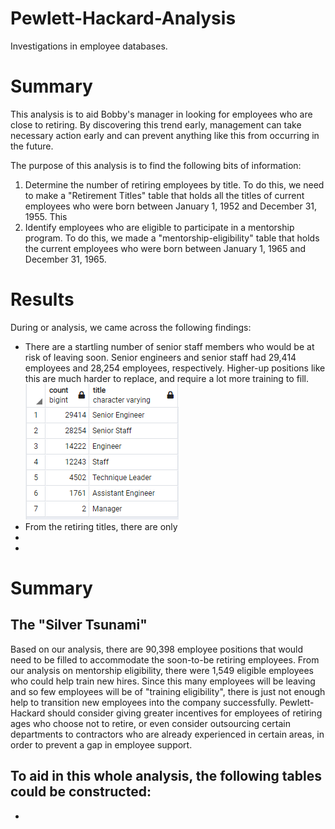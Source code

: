 # Pewlett-Hackard-Analysis
Investigations in employee databases.

# Summary
This analysis is to aid Bobby's manager in looking for employees who are close to retiring. By discovering this trend early, management can take necessary action early and can prevent anything like this from occurring in the future. 

The purpose of this analysis is to find the following bits of information: 
1.  Determine the number of retiring employees by title.
To do this, we need to make a "Retirement Titles" table that holds all the titles of current employees who were born between January 1, 1952 and December 31, 1955. This
2. Identify employees who are eligible to participate in a mentorship program.
To do this, we made a "mentorship-eligibility" table that holds the current employees who were born between January 1, 1965 and December 31, 1965.

# Results
During or analysis, we came across the following findings:
- There are a startling number of senior staff members who would be at risk of leaving soon. Senior engineers and senior staff had 29,414 employees and 28,254 employees, respectively. Higher-up positions like this are much harder to replace, and require a lot more training to fill.
![image of Fares](retiring_titles.png)
- From the retiring titles, there are only  
- 
-

## 

# Summary
<!-- Summary: Provide high-level responses to the following questions, then provide two additional queries or tables that may provide more insight into the upcoming "silver tsunami."
How many roles will need to be filled as the "silver tsunami" begins to make an impact?
Are there enough qualified, retirement-ready employees in the departments to mentor the next generation of Pewlett Hackard employees? -->
## The "Silver Tsunami"
Based on our analysis, there are 90,398 employee positions that would need to be filled to accommodate the soon-to-be retiring employees. From our analysis on mentorship eligibility, there were 1,549 eligible employees who could help train new hires. Since this many employees will be leaving and so few employees will be of "training eligibility", there is just not enough help to transition new employees into the company successfully. Pewlett-Hackard should consider giving greater incentives for employees of retiring ages who choose not to retire, or even consider outsourcing certain departments to contractors who are already experienced in certain areas, in order to prevent a gap in employee support. 

To aid in this whole analysis, the following tables could be constructed:
- 
- 